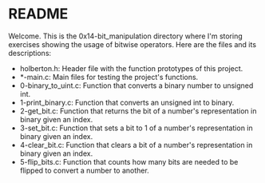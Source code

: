 # README

Welcome. This is the 0x14-bit_manipulation directory where I'm storing exercises showing the usage of bitwise operators. Here are the files and its descriptions:

 - holberton.h: Header file with the function prototypes of this project.
 - *-main.c: Main files for testing the project's functions.
 - 0-binary_to_uint.c: Function that converts a binary number to unsigned int.
 - 1-print_binary.c: Function that converts an unsigned int to binary.
 - 2-get_bit.c: Function that returns the bit of a number's representation in binary given an index.
 - 3-set_bit.c: Function that sets a bit to 1 of a number's representation in binary given an index.
 - 4-clear_bit.c: Function that clears a bit of a number's representation in binary given an index.
 - 5-flip_bits.c: Function that counts how many bits are needed to be flipped to convert a number to another.